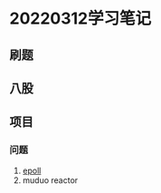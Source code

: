 # 20220312学习笔记

## 刷题

## 八股

## 项目

### 问题
1. [epoll](https://blog.csdn.net/armlinuxww/article/details/92803381)
2. muduo reactor